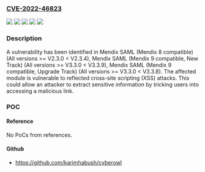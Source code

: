 ### [CVE-2022-46823](https://cve.mitre.org/cgi-bin/cvename.cgi?name=CVE-2022-46823)
![](https://img.shields.io/static/v1?label=Product&message=Mendix%20SAML%20(Mendix%208%20compatible)&color=blue)
![](https://img.shields.io/static/v1?label=Product&message=Mendix%20SAML%20(Mendix%209%20compatible%2C%20New%20Track)&color=blue)
![](https://img.shields.io/static/v1?label=Product&message=Mendix%20SAML%20(Mendix%209%20compatible%2C%20Upgrade%20Track)&color=blue)
![](https://img.shields.io/static/v1?label=Version&message=n%2Fa&color=blue)
![](https://img.shields.io/static/v1?label=Vulnerability&message=CWE-79%3A%20Improper%20Neutralization%20of%20Input%20During%20Web%20Page%20Generation%20('Cross-site%20Scripting')&color=brighgreen)

### Description

A vulnerability has been identified in Mendix SAML (Mendix 8 compatible) (All versions >= V2.3.0 < V2.3.4), Mendix SAML (Mendix 9 compatible, New Track) (All versions >= V3.3.0 < V3.3.9), Mendix SAML (Mendix 9 compatible, Upgrade Track) (All versions >= V3.3.0 < V3.3.8). The affected module is vulnerable to reflected cross-site scripting (XSS) attacks. This could allow an attacker to extract sensitive information by tricking users into accessing a malicious link.

### POC

#### Reference
No PoCs from references.

#### Github
- https://github.com/karimhabush/cyberowl

